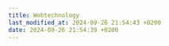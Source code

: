 ```yaml
---
title: Webtechnology
last_modified_at: 2024-09-26 21:54:43 +0200
date: 2024-09-26 21:54:39 +0200
---
```

